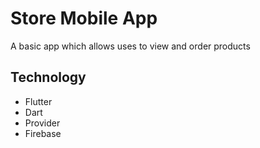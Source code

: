 # Store Mobile App

A basic app which allows uses to view and order products

## Technology

 - Flutter
 - Dart
 - Provider
 - Firebase
